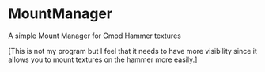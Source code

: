 # MountManager
 A simple Mount Manager for Gmod Hammer textures



[This is not my program but I feel that it needs to have more visibility since it allows you to mount textures on the hammer more easily.]
